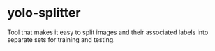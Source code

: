 # yolo-splitter
Tool that makes it easy to split images and their associated labels into separate sets for training and testing.
